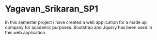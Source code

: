 # Yagavan_Srikaran_SP1
In this semester project i have created a web application for a made up company for academic purposes. 
Bootstrap and Jquery has been used in this web application.
